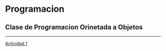 # Programacion
## Clase de Programacion Orinetada a Objetos

---
[Actividad 1](https://github.com/ivanjimc/Programacion-O/blob/master/Setup/README.md)


